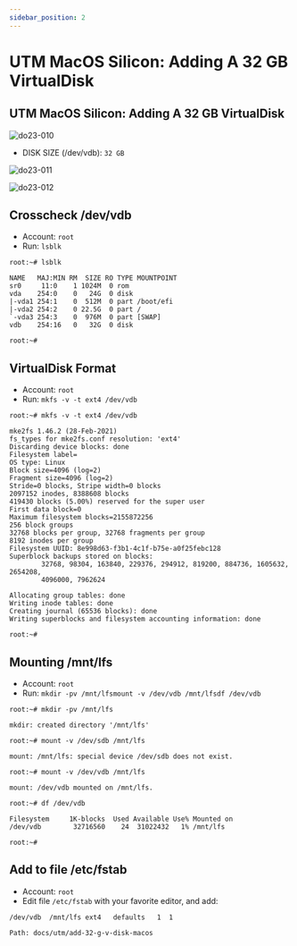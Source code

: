 ```yaml
---
sidebar_position: 2
---
```


# UTM MacOS Silicon: Adding A 32 GB VirtualDisk

## UTM MacOS Silicon: Adding A 32 GB VirtualDisk

![do23-010](/static/img/legacy/do23-010.jpg)

* DISK SIZE (/dev/vdb): `32 GB`

![do23-011](/static/img/legacy/do23-011.jpg)

![do23-012](/static/img/legacy/do23-012.jpg)

## Crosscheck /dev/vdb

* Account: `root`
* Run: `lsblk`

```
root:~# lsblk

NAME   MAJ:MIN RM  SIZE RO TYPE MOUNTPOINT
sr0     11:0    1 1024M  0 rom
vda    254:0    0   24G  0 disk
|-vda1 254:1    0  512M  0 part /boot/efi
|-vda2 254:2    0 22.5G  0 part /
`-vda3 254:3    0  976M  0 part [SWAP]
vdb    254:16   0   32G  0 disk

root:~#
```

## VirtualDisk Format

* Account: `root`
* Run: `mkfs -v -t ext4 /dev/vdb`

```
root:~# mkfs -v -t ext4 /dev/vdb

mke2fs 1.46.2 (28-Feb-2021)
fs_types for mke2fs.conf resolution: 'ext4'
Discarding device blocks: done
Filesystem label=
OS type: Linux
Block size=4096 (log=2)
Fragment size=4096 (log=2)
Stride=0 blocks, Stripe width=0 blocks
2097152 inodes, 8388608 blocks
419430 blocks (5.00%) reserved for the super user
First data block=0
Maximum filesystem blocks=2155872256
256 block groups
32768 blocks per group, 32768 fragments per group
8192 inodes per group
Filesystem UUID: 8e998d63-f3b1-4c1f-b75e-a0f25febc128
Superblock backups stored on blocks:
        32768, 98304, 163840, 229376, 294912, 819200, 884736, 1605632, 2654208,
        4096000, 7962624

Allocating group tables: done
Writing inode tables: done
Creating journal (65536 blocks): done
Writing superblocks and filesystem accounting information: done

root:~#
```

## Mounting /mnt/lfs

* Account: `root`
* Run: 
`mkdir -pv /mnt/lfsmount -v /dev/vdb /mnt/lfsdf /dev/vdb`

```
root:~# mkdir -pv /mnt/lfs

mkdir: created directory '/mnt/lfs'

root:~# mount -v /dev/sdb /mnt/lfs

mount: /mnt/lfs: special device /dev/sdb does not exist.

root:~# mount -v /dev/vdb /mnt/lfs

mount: /dev/vdb mounted on /mnt/lfs.

root:~# df /dev/vdb

Filesystem     1K-blocks  Used Available Use% Mounted on
/dev/vdb        32716560    24  31022432   1% /mnt/lfs

root:~#
```

## Add to file /etc/fstab

* Account: `root`
* Edit file `/etc/fstab` with your favorite editor, and add:

```
/dev/vdb  /mnt/lfs ext4   defaults   1  1
```

```
Path: docs/utm/add-32-g-v-disk-macos
```